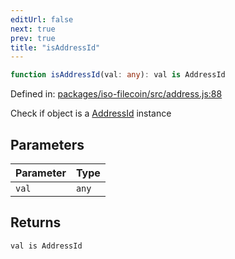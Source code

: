 ```yaml
---
editUrl: false
next: true
prev: true
title: "isAddressId"
---
```


```ts
function isAddressId(val: any): val is AddressId
```

Defined in: [packages/iso-filecoin/src/address.js:88](https://github.com/hugomrdias/filecoin/blob/main/packages/iso-filecoin/src/address.js#L88)

Check if object is a [AddressId](/api/iso-filecoin/address/classes/addressid/) instance

## Parameters

| Parameter | Type |
| ------ | ------ |
| `val` | `any` |

## Returns

`val is AddressId`
